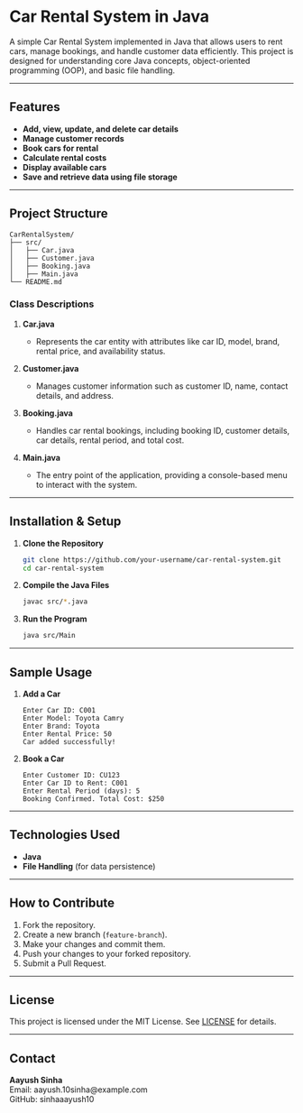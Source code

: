 # Car Rental System in Java

A simple Car Rental System implemented in Java that allows users to rent cars, manage bookings, and handle customer data efficiently. This project is designed for understanding core Java concepts, object-oriented programming (OOP), and basic file handling.

---

## Features

- **Add, view, update, and delete car details**
- **Manage customer records**
- **Book cars for rental**
- **Calculate rental costs**
- **Display available cars**
- **Save and retrieve data using file storage**

---

## Project Structure

```
CarRentalSystem/
├── src/
│   ├── Car.java
│   ├── Customer.java
│   ├── Booking.java
│   ├── Main.java
└── README.md
```

### Class Descriptions

1. **Car.java**

   - Represents the car entity with attributes like car ID, model, brand, rental price, and availability status.

2. **Customer.java**

   - Manages customer information such as customer ID, name, contact details, and address.

3. **Booking.java**

   - Handles car rental bookings, including booking ID, customer details, car details, rental period, and total cost.

4. **Main.java**

   - The entry point of the application, providing a console-based menu to interact with the system.

---

## Installation & Setup

1. **Clone the Repository**

   ```bash
   git clone https://github.com/your-username/car-rental-system.git
   cd car-rental-system
   ```

2. **Compile the Java Files**

   ```bash
   javac src/*.java
   ```

3. **Run the Program**

   ```bash
   java src/Main
   ```

---

## Sample Usage

1. **Add a Car**

   ```plaintext
   Enter Car ID: C001
   Enter Model: Toyota Camry
   Enter Brand: Toyota
   Enter Rental Price: 50
   Car added successfully!
   ```

2. **Book a Car**

   ```plaintext
   Enter Customer ID: CU123
   Enter Car ID to Rent: C001
   Enter Rental Period (days): 5
   Booking Confirmed. Total Cost: $250
   ```

---

## Technologies Used

- **Java**
- **File Handling** (for data persistence)

---

## How to Contribute

1. Fork the repository.
2. Create a new branch (`feature-branch`).
3. Make your changes and commit them.
4. Push your changes to your forked repository.
5. Submit a Pull Request.

---

## License

This project is licensed under the MIT License. See [LICENSE](LICENSE) for details.

---

## Contact

**Aayush Sinha**\
Email: aayush.10sinha\@example.com\
GitHub: sinhaaayush10

